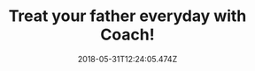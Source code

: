 ---
campaign-uuid: "c-8261bef8-1435-4225-a8fc-76c30925b2c6"
type: "Preview"
category: "Gifts"
date: "2018-05-31T12:24:05.474Z"
end-date: "2018-07-01T23:59:00.000Z"
disable-form: false
is_promoted: false
has_entry_page: false
title: "Treat your father everyday with Coach!"
competition-description: "<p>Whether is father’s day or not, at Coach they want to\
  \ treat them everyday with their numerous gifts with character!</p>\r\n<p>Suitcases,\
  \ Sunglasses, Watches, Fragances… they have a different range of gifts to choose\
  \ from! Get him set for summer with one of his gifts he’ll love at every price at\
  \ the top of his list!</p>"
banner-img: "https://assets.expresslyapp.com/asset-ceb35ec4-8806-4ec2-a862-1c156c4d7f53.jpg"
logo-left-href: "http://uk.coach.com/"
logo-left-image: "https://assets.expresslyapp.com/04f4adc0-4b54-44de-86c6-27b3f30fade1-thumb.png"
logo-left-title: "Coach"
has-winner: false
---